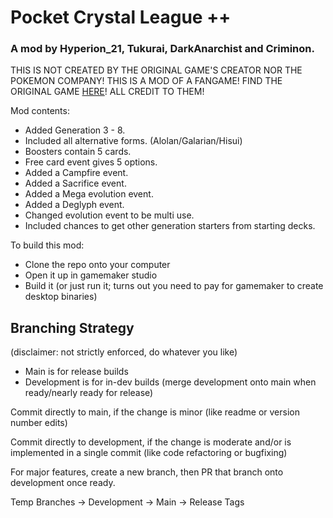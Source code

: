 # Pocket Crystal League ++
### A mod by Hyperion_21, Tukurai, DarkAnarchist and Criminon.

THIS IS NOT CREATED BY THE ORIGINAL GAME'S CREATOR NOR THE POKEMON COMPANY! THIS IS A MOD OF A FANGAME! FIND THE ORIGINAL GAME [HERE](https://moodytail.itch.io/pocket-crystal-league)! ALL CREDIT TO THEM!

Mod contents:
- Added Generation 3 - 8.
- Included all alternative forms. (Alolan/Galarian/Hisui)
- Boosters contain 5 cards.
- Free card event gives 5 options.
- Added a Campfire event.
- Added a Sacrifice event.
- Added a Mega evolution event.
- Added a Deglyph event.
- Changed evolution event to be multi use.
- Included chances to get other generation starters from starting decks.

To build this mod:
- Clone the repo onto your computer
- Open it up in gamemaker studio
- Build it (or just run it; turns out you need to pay for gamemaker to create desktop binaries)

## Branching Strategy
(disclaimer: not strictly enforced, do whatever you like)

- Main is for release builds
- Development is for in-dev builds (merge development onto main when ready/nearly ready for release)

Commit directly to main, if the change is minor (like readme or version number edits)

Commit directly to development, if the change is moderate and/or is implemented in a single commit (like code refactoring or bugfixing)

For major features, create a new branch, then PR that branch onto development once ready.

Temp Branches -> Development -> Main -> Release Tags
